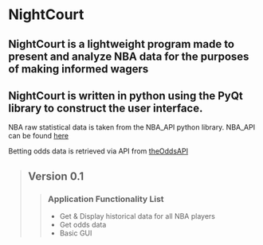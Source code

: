 # NightCourt

## NightCourt is a lightweight program made to present and analyze NBA data for the purposes of making informed wagers

## NightCourt is written in python using the PyQt library to construct the user interface.


NBA raw statistical data is taken from the NBA_API python library.  NBA_API can be found [here](https://github.com/swar/nba_api)

Betting odds data is retrieved via API from [theOddsAPI](https://the-odds-api.com/)

> ## Version 0.1 
>> ### Application Functionality List
>>
>> - Get & Display historical data for all NBA players
>> - Get odds data
>> - Basic GUI
>>
